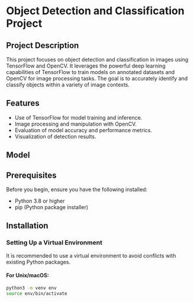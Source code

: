 # Object Detection and Classification Project

## Project Description
This project focuses on object detection and classification in images using TensorFlow and OpenCV. It leverages the powerful deep learning capabilities of TensorFlow to train models on annotated datasets and OpenCV for image processing tasks. The goal is to accurately identify and classify objects within a variety of image contexts.

## Features
- Use of TensorFlow for model training and inference.
- Image processing and manipulation with OpenCV.
- Evaluation of model accuracy and performance metrics.
- Visualization of detection results.

## Model


## Prerequisites
Before you begin, ensure you have the following installed:
- Python 3.8 or higher
- pip (Python package installer)

## Installation

### Setting Up a Virtual Environment
It is recommended to use a virtual environment to avoid conflicts with existing Python packages.

#### For Unix/macOS:
```bash
python3 -m venv env
source env/bin/activate
